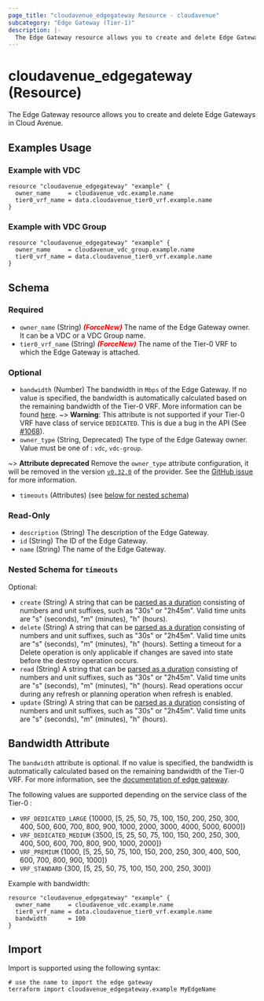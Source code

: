 ```yaml
---
page_title: "cloudavenue_edgegateway Resource - cloudavenue"
subcategory: "Edge Gateway (Tier-1)"
description: |-
  The Edge Gateway resource allows you to create and delete Edge Gateways in Cloud Avenue.
---
```


# cloudavenue_edgegateway (Resource)

The Edge Gateway resource allows you to create and delete Edge Gateways in Cloud Avenue.

## Examples Usage

### Example with VDC

```hcl
resource "cloudavenue_edgegateway" "example" {
  owner_name     = cloudavenue_vdc.example.name
  tier0_vrf_name = data.cloudavenue_tier0_vrf.example.name
}
```

### Example with VDC Group

```hcl
resource "cloudavenue_edgegateway" "example" {
  owner_name     = cloudavenue_vdc_group.example.name
  tier0_vrf_name = data.cloudavenue_tier0_vrf.example.name
}
```

<!-- schema generated by tfplugindocs -->
## Schema

### Required

- `owner_name` (String) <i style="color:red;font-weight: bold">(ForceNew)</i> The name of the Edge Gateway owner. It can be a VDC or a VDC Group name.
- `tier0_vrf_name` (String) <i style="color:red;font-weight: bold">(ForceNew)</i> The name of the Tier-0 VRF to which the Edge Gateway is attached.

### Optional

- `bandwidth` (Number) The bandwidth in `Mbps` of the Edge Gateway. If no value is specified, the bandwidth is automatically calculated based on the remaining bandwidth of the Tier-0 VRF. More information can be found [here](#bandwidth-attribute).
~> **Warning**: This attribute is not supported if your Tier-0 VRF have class of service `DEDICATED`. This is due a bug in the API (See [#1068](https://github.com/orange-cloudavenue/terraform-provider-cloudavenue/issues/1069)).
- `owner_type` (String, Deprecated) The type of the Edge Gateway owner. Value must be one of : `vdc`, `vdc-group`.

 ~> **Attribute deprecated** Remove the `owner_type` attribute configuration, it will be removed in the version [`v0.32.0`](https://github.com/orange-cloudavenue/terraform-provider-cloudavenue/milestone/20) of the provider. See the [GitHub issue](https://github.com/orange-cloudavenue/terraform-provider-cloudavenue/issues/952) for more information.

- `timeouts` (Attributes) (see [below for nested schema](#nestedatt--timeouts))

### Read-Only

- `description` (String) The description of the Edge Gateway.
- `id` (String) The ID of the Edge Gateway.
- `name` (String) The name of the Edge Gateway.

<a id="nestedatt--timeouts"></a>

### Nested Schema for `timeouts`

Optional:

- `create` (String) A string that can be [parsed as a duration](https://pkg.go.dev/time#ParseDuration) consisting of numbers and unit suffixes, such as "30s" or "2h45m". Valid time units are "s" (seconds), "m" (minutes), "h" (hours).
- `delete` (String) A string that can be [parsed as a duration](https://pkg.go.dev/time#ParseDuration) consisting of numbers and unit suffixes, such as "30s" or "2h45m". Valid time units are "s" (seconds), "m" (minutes), "h" (hours). Setting a timeout for a Delete operation is only applicable if changes are saved into state before the destroy operation occurs.
- `read` (String) A string that can be [parsed as a duration](https://pkg.go.dev/time#ParseDuration) consisting of numbers and unit suffixes, such as "30s" or "2h45m". Valid time units are "s" (seconds), "m" (minutes), "h" (hours). Read operations occur during any refresh or planning operation when refresh is enabled.
- `update` (String) A string that can be [parsed as a duration](https://pkg.go.dev/time#ParseDuration) consisting of numbers and unit suffixes, such as "30s" or "2h45m". Valid time units are "s" (seconds), "m" (minutes), "h" (hours).

## Bandwidth Attribute

The `bandwidth` attribute is optional. If no value is specified, the bandwidth is automatically calculated based on the remaining bandwidth of the Tier-0 VRF. For more information, see the [documentation of edge gateway](https://wiki.cloudavenue.orange-business.com/wiki/Network).

The following values are supported depending on the service class of the Tier-0 :

<!-- TABLE BANDWIDTH VALUES -->
- `VRF_DEDICATED_LARGE` {10000, [5, 25, 50, 75, 100, 150, 200, 250, 300, 400, 500, 600, 700, 800, 900, 1000, 2000, 3000, 4000, 5000, 6000]}
- `VRF_DEDICATED_MEDIUM` {3500, [5, 25, 50, 75, 100, 150, 200, 250, 300, 400, 500, 600, 700, 800, 900, 1000, 2000]}
- `VRF_PREMIUM` {1000, [5, 25, 50, 75, 100, 150, 200, 250, 300, 400, 500, 600, 700, 800, 900, 1000]}
- `VRF_STANDARD` {300, [5, 25, 50, 75, 100, 150, 200, 250, 300]}

Example with bandwidth:

```hcl
resource "cloudavenue_edgegateway" "example" {
  owner_name     = cloudavenue_vdc.example.name
  tier0_vrf_name = data.cloudavenue_tier0_vrf.example.name
  bandwidth      = 100
}
```

## Import

Import is supported using the following syntax:

```shell
# use the name to import the edge gateway
terraform import cloudavenue_edgegateway.example MyEdgeName
```
